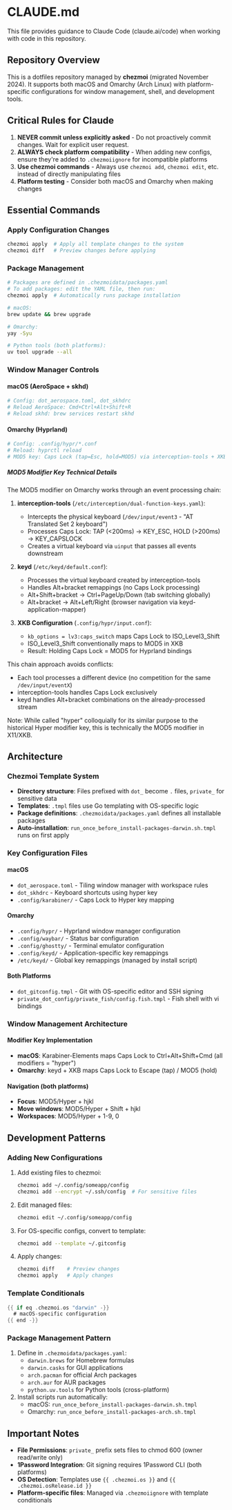 # CLAUDE.md

This file provides guidance to Claude Code (claude.ai/code) when working with code in this repository.

## Repository Overview

This is a dotfiles repository managed by **chezmoi** (migrated November 2024). It supports both macOS and Omarchy (Arch Linux) with platform-specific configurations for window management, shell, and development tools.

## Critical Rules for Claude

1. **NEVER commit unless explicitly asked** - Do not proactively commit changes. Wait for explicit user request.
2. **ALWAYS check platform compatibility** - When adding new configs, ensure they're added to `.chezmoiignore` for incompatible platforms
3. **Use chezmoi commands** - Always use `chezmoi add`, `chezmoi edit`, etc. instead of directly manipulating files
4. **Platform testing** - Consider both macOS and Omarchy when making changes

## Essential Commands

### Apply Configuration Changes
```bash
chezmoi apply  # Apply all template changes to the system
chezmoi diff   # Preview changes before applying
```

### Package Management
```bash
# Packages are defined in .chezmoidata/packages.yaml
# To add packages: edit the YAML file, then run:
chezmoi apply  # Automatically runs package installation

# macOS:
brew update && brew upgrade

# Omarchy:
yay -Syu

# Python tools (both platforms):
uv tool upgrade --all
```

### Window Manager Controls

#### macOS (AeroSpace + skhd)
```bash
# Config: dot_aerospace.toml, dot_skhdrc
# Reload AeroSpace: Cmd+Ctrl+Alt+Shift+R
# Reload skhd: brew services restart skhd
```

#### Omarchy (Hyprland)
```bash
# Config: .config/hypr/*.conf
# Reload: hyprctl reload
# MOD5 key: Caps Lock (tap=Esc, hold=MOD5) via interception-tools + XKB
```

##### MOD5 Modifier Key Technical Details
The MOD5 modifier on Omarchy works through an event processing chain:

1. **interception-tools** (`/etc/interception/dual-function-keys.yaml`):
   - Intercepts the physical keyboard (`/dev/input/event3` - "AT Translated Set 2 keyboard")
   - Processes Caps Lock: TAP (<200ms) → KEY_ESC, HOLD (>200ms) → KEY_CAPSLOCK
   - Creates a virtual keyboard via `uinput` that passes all events downstream

2. **keyd** (`/etc/keyd/default.conf`):
   - Processes the virtual keyboard created by interception-tools
   - Handles Alt+bracket remappings (no Caps Lock processing)
   - Alt+Shift+bracket → Ctrl+PageUp/Down (tab switching globally)
   - Alt+bracket → Alt+Left/Right (browser navigation via keyd-application-mapper)

3. **XKB Configuration** (`.config/hypr/input.conf`):
   - `kb_options = lv3:caps_switch` maps Caps Lock to ISO_Level3_Shift
   - ISO_Level3_Shift conventionally maps to MOD5 in XKB
   - Result: Holding Caps Lock = MOD5 for Hyprland bindings

This chain approach avoids conflicts:
- Each tool processes a different device (no competition for the same `/dev/input/eventX`)
- interception-tools handles Caps Lock exclusively
- keyd handles Alt+bracket combinations on the already-processed stream

Note: While called "hyper" colloquially for its similar purpose to the historical Hyper modifier key, this is technically the MOD5 modifier in X11/XKB.

## Architecture

### Chezmoi Template System
- **Directory structure**: Files prefixed with `dot_` become `.` files, `private_` for sensitive data
- **Templates**: `.tmpl` files use Go templating with OS-specific logic
- **Package definitions**: `.chezmoidata/packages.yaml` defines all installable packages
- **Auto-installation**: `run_once_before_install-packages-darwin.sh.tmpl` runs on first apply

### Key Configuration Files

#### macOS
- `dot_aerospace.toml` - Tiling window manager with workspace rules
- `dot_skhdrc` - Keyboard shortcuts using hyper key
- `.config/karabiner/` - Caps Lock to Hyper key mapping

#### Omarchy
- `.config/hypr/` - Hyprland window manager configuration
- `.config/waybar/` - Status bar configuration
- `.config/ghostty/` - Terminal emulator configuration
- `.config/keyd/` - Application-specific key remappings
- `/etc/keyd/` - Global key remappings (managed by install script)

#### Both Platforms
- `dot_gitconfig.tmpl` - Git with OS-specific editor and SSH signing
- `private_dot_config/private_fish/config.fish.tmpl` - Fish shell with vi bindings

### Window Management Architecture

#### Modifier Key Implementation
- **macOS**: Karabiner-Elements maps Caps Lock to Ctrl+Alt+Shift+Cmd (all modifiers = "hyper")
- **Omarchy**: keyd + XKB maps Caps Lock to Escape (tap) / MOD5 (hold)

#### Navigation (both platforms)
- **Focus**: MOD5/Hyper + hjkl
- **Move windows**: MOD5/Hyper + Shift + hjkl
- **Workspaces**: MOD5/Hyper + 1-9, 0

## Development Patterns

### Adding New Configurations
1. Add existing files to chezmoi:
   ```bash
   chezmoi add ~/.config/someapp/config
   chezmoi add --encrypt ~/.ssh/config  # For sensitive files
   ```
2. Edit managed files:
   ```bash
   chezmoi edit ~/.config/someapp/config
   ```
3. For OS-specific configs, convert to template:
   ```bash
   chezmoi add --template ~/.gitconfig
   ```
4. Apply changes:
   ```bash
   chezmoi diff    # Preview changes
   chezmoi apply   # Apply changes
   ```

### Template Conditionals
```go
{{ if eq .chezmoi.os "darwin" -}}
  # macOS-specific configuration
{{ end -}}
```

### Package Management Pattern
1. Define in `.chezmoidata/packages.yaml`:
   - `darwin.brews` for Homebrew formulas
   - `darwin.casks` for GUI applications
   - `arch.pacman` for official Arch packages
   - `arch.aur` for AUR packages
   - `python.uv.tools` for Python tools (cross-platform)
2. Install scripts run automatically:
   - macOS: `run_once_before_install-packages-darwin.sh.tmpl`
   - Omarchy: `run_once_before_install-packages-arch.sh.tmpl`

## Important Notes

- **File Permissions**: `private_` prefix sets files to chmod 600 (owner read/write only)
- **1Password Integration**: Git signing requires 1Password CLI (both platforms)
- **OS Detection**: Templates use `{{ .chezmoi.os }}` and `{{ .chezmoi.osRelease.id }}`
- **Platform-specific files**: Managed via `.chezmoiignore` with template conditionals
